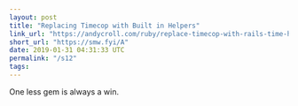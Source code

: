 ```yaml
---
layout: post
title: "Replacing Timecop with Built in Helpers"
link_url: "https://andycroll.com/ruby/replace-timecop-with-rails-time-helpers-in-rspec/"
short_url: "https://smw.fyi/A"
date: 2019-01-31 04:31:33 UTC
permalink: "/s12"
tags:
---
```





One less gem is always a win.